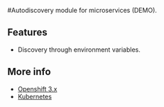 #Autodiscovery module for microservices (DEMO).




## Features

- Discovery through environment variables.

## More info

- [Openshift 3.x](https://docs.openshift.com/enterprise/3.0/getting_started/index.html)
- [Kubernetes](http://kubernetes.io/docs/user-guide/servicesSS)
